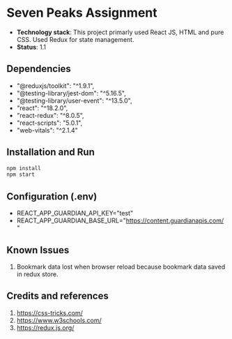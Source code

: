# Seven Peaks Assignment

- **Technology stack**: This project primarly used React JS, HTML and pure CSS. Used Redux for state management.
- **Status**: 1.1

## Dependencies
-  "@reduxjs/toolkit": "^1.9.1",
-  "@testing-library/jest-dom": "^5.16.5",
-  "@testing-library/user-event": "^13.5.0",
-  "react": "^18.2.0",
-  "react-redux": "^8.0.5",
-  "react-scripts": "5.0.1",
-  "web-vitals": "^2.1.4"

## Installation and Run

```bash
npm install
npm start
```

## Configuration (.env)
- REACT_APP_GUARDIAN_API_KEY="test"
- REACT_APP_GUARDIAN_BASE_URL="https://content.guardianapis.com/"

## Known Issues
1. Bookmark data lost when browser reload because bookmark data saved in redux store.

## Credits and references
1. https://css-tricks.com/
2. https://www.w3schools.com/
3. https://redux.js.org/